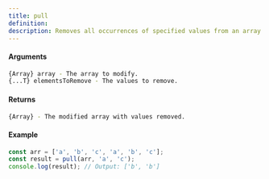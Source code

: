 ```yaml
---
title: pull
definition: 
description: Removes all occurrences of specified values from an array.
---
```



#### Arguments


```bash
{Array} array - The array to modify.
{...T} elementsToRemove - The values to remove.
```


#### Returns


```bash
{Array} - The modified array with values removed.
```


#### Example


```ts
const arr = ['a', 'b', 'c', 'a', 'b', 'c'];
const result = pull(arr, 'a', 'c');
console.log(result); // Output: ['b', 'b']
```